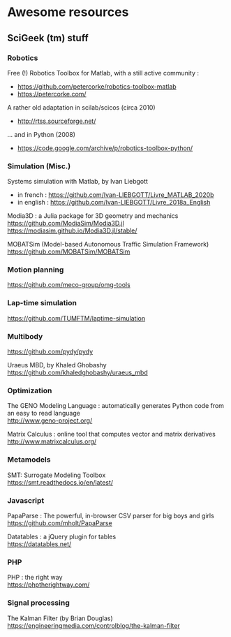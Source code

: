 # Awesome resources

## SciGeek (tm) stuff


### Robotics

Free (!) Robotics Toolbox for Matlab, with a still active community : 
* https://github.com/petercorke/robotics-toolbox-matlab  
* https://petercorke.com/  

A rather old adaptation in scilab/scicos (circa 2010)
* http://rtss.sourceforge.net/

... and in Python (2008)
* https://code.google.com/archive/p/robotics-toolbox-python/

### Simulation (Misc.)

Systems simulation with Matlab, by Ivan Liebgott  
* in french : https://github.com/Ivan-LIEBGOTT/Livre_MATLAB_2020b
* in english : https://github.com/Ivan-LIEBGOTT/Livre_2018a_English

Modia3D : a Julia package for 3D geometry and mechanics  
https://github.com/ModiaSim/Modia3D.jl  
https://modiasim.github.io/Modia3D.jl/stable/  


MOBATSim (Model-based Autonomous Traffic Simulation Framework)  
https://github.com/MOBATSim/MOBATSim

### Motion planning

https://github.com/meco-group/omg-tools  

### Lap-time simulation

https://github.com/TUMFTM/laptime-simulation  


### Multibody

https://github.com/pydy/pydy  

Uraeus MBD, by Khaled Ghobashy  
https://github.com/khaledghobashy/uraeus_mbd  

### Optimization

The GENO Modeling Language : automatically generates Python code from an easy to read language  
http://www.geno-project.org/ 

Matrix Calculus : online tool that computes vector and matrix derivatives  
http://www.matrixcalculus.org/ 


### Metamodels

SMT: Surrogate Modeling Toolbox  
https://smt.readthedocs.io/en/latest/  


### Javascript

PapaParse : The powerful, in-browser CSV parser for big boys and girls  
https://github.com/mholt/PapaParse

Datatables : a jQuery plugin for tables  
https://datatables.net/

### PHP

PHP : the right way  
https://phptherightway.com/


### Signal processing

The Kalman Filter (by Brian Douglas)  
https://engineeringmedia.com/controlblog/the-kalman-filter
